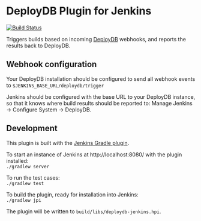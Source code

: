 # DeployDB Plugin for Jenkins

[![Build Status](https://travis-ci.org/lookout/deploydb-jenkins-plugin.svg?branch=master)](https://travis-ci.org/lookout/deploydb-jenkins-plugin)

Triggers builds based on incoming [DeployDB][] webhooks, and reports the results back to DeployDB.

## Webhook configuration
Your DeployDB installation should be configured to send all webhook events to
    `$JENKINS_BASE_URL/deploydb/trigger`

Jenkins should be configured with the base URL to your DeployDB instance,
so that it knows where build results should be reported to: Manage Jenkins → Configure System → DeployDB.

## Development
This plugin is built with the [Jenkins Gradle plugin][jpi-plugin].

To start an instance of Jenkins at http://localhost:8080/ with the plugin installed:  
`./gradlew server`

To run the test cases:  
`./gradlew test`

To build the plugin, ready for installation into Jenkins:  
`./gradlew jpi`

The plugin will be written to `build/libs/deploydb-jenkins.hpi`.

[deploydb]:https://github.com/lookout/deploydb
[jpi-plugin]:https://wiki.jenkins-ci.org/display/JENKINS/Gradle+JPI+Plugin
